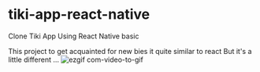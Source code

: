 # tiki-app-react-native
Clone Tiki App Using React Native basic

This project to get acquainted for new bies
it quite similar to react But it's a little different ... 
![ezgif com-video-to-gif](https://user-images.githubusercontent.com/89170990/232517013-da35bd54-54da-4da0-9808-274e8df8f871.gif)
